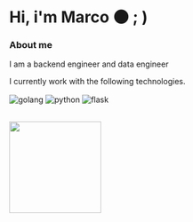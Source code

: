 # Hi, i'm Marco 🌑  ; )
### About me  ###
I am a backend engineer and data engineer

I currently work with the following technologies. 
<br>

<div style="display: inline_block">
  <img align="center" alt="golang" src="https://img.shields.io/badge/Go-00ADD8?style=for-the-badge&logo=go&logoColor=white"/>
  <img align="center" alt="python" src="https://img.shields.io/badge/Python-14354C?style=for-the-badge&logo=python&logoColor=white"/>
  <img align="center" alt="flask" src="https://img.shields.io/badge/Flask-000000?style=for-the-badge&logo=flask&logoColor=white"/>

</div>
<br>
<p>  
  <a href="https://github.com/anuraghazra/github-readme-stats">
  <img
      align="center"
      height="165"
      src="https://github-readme-stats.vercel.app/api/top-langs/?username=wardsec&layout=compact&langs_count=8&theme=algolia"/>
  </a>
</p>

